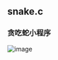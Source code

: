 ## snake.c
### 贪吃蛇小程序

 ![image](https://github.com/hanshijiex/candy/blob/master/images/WechatIMG15.jpeg=400*240)
